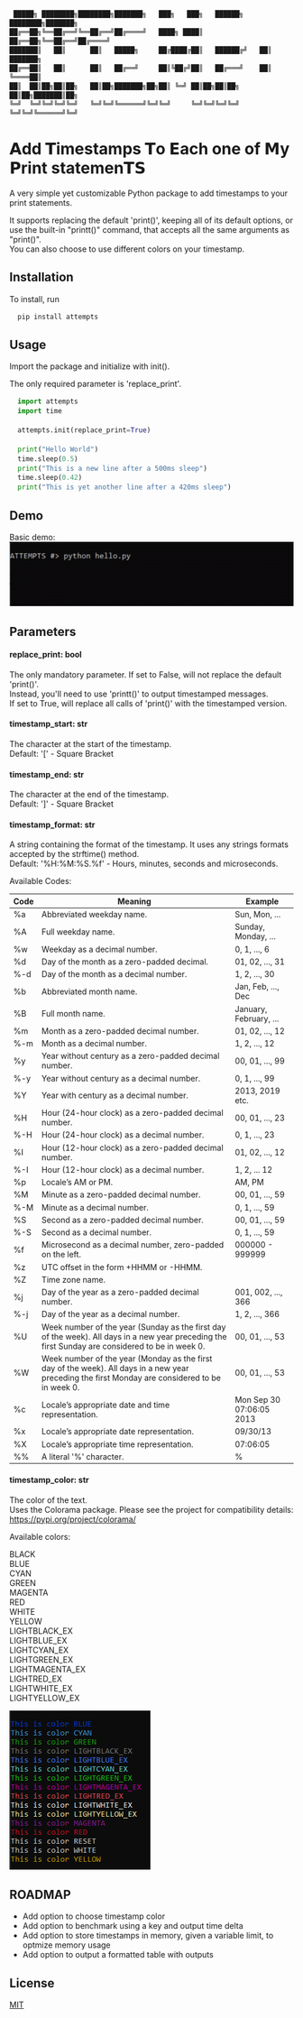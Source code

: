     
     █████╗ ████████╗████████╗███████╗   ███╗   ███╗   ██████╗ ████████╗███████╗  
    ██╔══██╗╚══██╔══╝╚══██╔══╝██╔════╝   ████╗ ████║   ██╔══██╗╚══██╔══╝██╔════╝  
    ███████║   ██║      ██║   █████╗     ██╔████╔██║   ██████╔╝   ██║   ███████╗  
    ██╔══██║   ██║      ██║   ██╔══╝     ██║╚██╔╝██║   ██╔═══╝    ██║   ╚════██║  
    ██║  ██║██╗██║██╗   ██║██╗███████╗██╗██║ ╚═╝ ██║██╗██║██╗     ██║██╗███████║██╗  
    ╚═╝  ╚═╝╚═╝╚═╝╚═╝   ╚═╝╚═╝╚══════╝╚═╝╚═╝     ╚═╝╚═╝╚═╝╚═╝     ╚═╝╚═╝╚══════╝╚═╝    


# 𝗔dd 𝗧imestamps 𝗧o 𝗘ach one of 𝗠y 𝗣rint statemen𝗧𝗦

A very simple yet customizable Python package to add timestamps to your print statements.

It supports replacing the default 'print()', keeping all of its default options, or use the built-in "printt()" command, that accepts all the same arguments as "print()".  
You can also choose to use different colors on your timestamp.



## Installation

To install, run

```bash
  pip install attempts
```

## Usage

Import the package and initialize with init(). 

The only required parameter is 'replace_print'. 

```python
  import attempts
  import time

  attempts.init(replace_print=True)

  print("Hello World")
  time.sleep(0.5)
  print("This is a new line after a 500ms sleep")
  time.sleep(0.42)
  print("This is yet another line after a 420ms sleep")

```



## Demo

Basic demo:  
![demo gif](https://raw.githubusercontent.com/pedrotcp/attempts/main/img/1.gif)

## Parameters


#### replace_print: bool

The only mandatory parameter. 
If set to False, will not replace the default 'print()'.  
Instead, you'll need to use 'printt()' to output timestamped messages.  
If set to True, will replace all calls of 'print()' with the timestamped version.

#### timestamp_start: str

The character at the start of the timestamp.   
Default: '[' - Square Bracket

#### timestamp_end: str

The character at the end of the timestamp.   
Default: ']' - Square Bracket

#### timestamp_format: str

A string containing the format of the timestamp. It uses any strings formats accepted by the strftime() method.  
Default: '%H:%M:%S.%f' - Hours, minutes, seconds and microseconds.

Available Codes:

Code | Meaning | Example 
--- | --- | --- 
%a|Abbreviated weekday name.|Sun, Mon, ...
%A|Full weekday name.|Sunday, Monday, ...
%w|Weekday as a decimal number.|0, 1, ..., 6
%d|Day of the month as a zero-padded decimal.|01, 02, ..., 31
%-d|Day of the month as a decimal number.|1, 2, ..., 30
%b|Abbreviated month name.|Jan, Feb, ..., Dec
%B|Full month name.|January, February, ...
%m|Month as a zero-padded decimal number.|01, 02, ..., 12
%-m|Month as a decimal number.|1, 2, ..., 12
%y|Year without century as a zero-padded decimal number.|00, 01, ..., 99
%-y|Year without century as a decimal number.|0, 1, ..., 99
%Y|Year with century as a decimal number.|2013, 2019 etc.
%H|Hour (24-hour clock) as a zero-padded decimal number.|00, 01, ..., 23
%-H|Hour (24-hour clock) as a decimal number.|0, 1, ..., 23
%I|Hour (12-hour clock) as a zero-padded decimal number.|01, 02, ..., 12
%-I|Hour (12-hour clock) as a decimal number.|1, 2, ... 12
%p|Locale’s AM or PM.|AM, PM
%M|Minute as a zero-padded decimal number.|00, 01, ..., 59
%-M|Minute as a decimal number.|0, 1, ..., 59
%S|Second as a zero-padded decimal number.|00, 01, ..., 59
%-S|Second as a decimal number.|0, 1, ..., 59
%f|Microsecond as a decimal number, zero-padded on the left.|000000 - 999999
%z|UTC offset in the form +HHMM or -HHMM.| 
%Z|Time zone name.| 
%j|Day of the year as a zero-padded decimal number.|001, 002, ..., 366
%-j|Day of the year as a decimal number.|1, 2, ..., 366
%U|Week number of the year (Sunday as the first day of the week). All days in a new year preceding the first Sunday are considered to be in week 0.|00, 01, ..., 53
%W|Week number of the year (Monday as the first day of the week). All days in a new year preceding the first Monday are considered to be in week 0.|00, 01, ..., 53
%c|Locale’s appropriate date and time representation.|Mon Sep 30 07:06:05 2013
%x|Locale’s appropriate date representation.|09/30/13
%X|Locale’s appropriate time representation.|07:06:05
%%|A literal '%' character.|%


#### timestamp_color: str
The color of the text.  
Uses the Colorama package. Please see the project for compatibility details: https://pypi.org/project/colorama/

Available colors:

BLACK  
BLUE  
CYAN  
GREEN  
MAGENTA  
RED  
WHITE  
YELLOW  
LIGHTBLACK_EX  
LIGHTBLUE_EX  
LIGHTCYAN_EX  
LIGHTGREEN_EX  
LIGHTMAGENTA_EX  
LIGHTRED_EX  
LIGHTWHITE_EX  
LIGHTYELLOW_EX  

![color table](https://raw.githubusercontent.com/pedrotcp/attempts/main/img/colors.png)


## ROADMAP
- Add option to choose timestamp color
- Add option to benchmark using a key and output time delta
- Add option to store timestamps in memory, given a variable limit, to optmize memory usage
- Add option to output a formatted table with outputs 
    
## License

[MIT](https://choosealicense.com/licenses/mit/)

